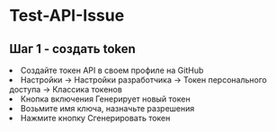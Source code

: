 # Test-API-Issue


## Шаг 1 - создать token
<li>Создайте токен API в своем профиле на GitHub</li>
<li>Настройки -> Настройки разработчика -> Токен персонального доступа -> Классика токенов</li>
<li>Кнопка включения Генерирует новый токен</li>
<li>Возьмите имя ключа, назначьте разрешения</li>
<li>Нажмите кнопку Сгенерировать токен</li>
